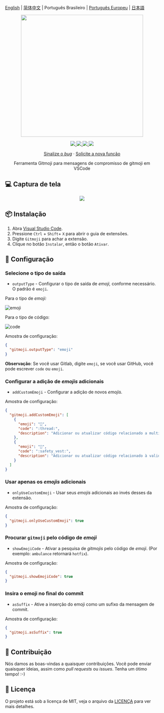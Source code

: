 [English](README.md) | [简体中文](README.zh-CN.md) | Português Brasileiro | [Português Europeu](README.pt-PT.md) | [日本語](README.ja.md)

<p align="center">
    <img src="assets/gitmoji.gif" width="400">
</p>

<p align="center">
    <a href="https://github.com/carloscuesta/gitmoji">
        <img src="https://img.shields.io/badge/gitmoji-%20😜%20😍-FFDD67.svg?style=flat-square">
    </a>
    <a href="https://github.com/seatonjiang/gitmoji-vscode/issues">
        <img src="https://img.shields.io/github/issues/seatonjiang/gitmoji-vscode?style=flat-square&color=blue">
    </a>
    <a href="https://github.com/seatonjiang/gitmoji-vscode/pulls">
        <img src="https://img.shields.io/github/issues-pr/seatonjiang/gitmoji-vscode?style=flat-square&color=brightgreen">
    </a>
    <a href="https://github.com/seatonjiang/gitmoji-vscode/blob/main/LICENSE">
        <img src="https://img.shields.io/github/license/seatonjiang/gitmoji-vscode?&style=flat-square">
    </a>
</p>

<p align="center">
    <a href="https://github.com/seatonjiang/gitmoji-vscode/issues">Sinalize o <i>bug</i></a>
    ·
    <a href="https://github.com/seatonjiang/gitmoji-vscode/issues">Solicite a nova função</a>
</p>

<p align="center">
    Ferramenta Gitmoji para mensagens de compromisso de gitmoji em VSCode
</p>

## 💻 Captura de tela

<p align="center">
    <img src="assets/about.gif">
</p>

## 📦 Instalação

1. Abra [Visual Studio Code](https://code.visualstudio.com/).
2. Pressione `Ctrl` + `Shift`+ `X` para abrir o guia de extensões.
3. Digite `Gitmoji` para achar a extensão.
4. Clique no botão `Instalar`, então o botão `Ativar`.

## 🔨 Configuração

### Selecione o tipo de saída

- `outputType` - Configurar o tipo de saída de *emoji,* conforme necessário. O padrão é `emoji`.

Para o tipo de *emoji:*

![emoji](assets/emoji.png)

Para o tipo de código:

![code](assets/code.png)

Amostra de configuração:

```json
{
  "gitmoji.outputType": "emoji"
}
```

**Observação**: Se você usar Gitlab, digite `emoji`, se você usar GitHub, você pode escrever `code` ou `emoji`.

### Configurar a adição de *emojis* adicionais

- `addCustomEmoji` - Configurar a adição de novos *emojis.*

Amostra de configuração:

```json
{
  "gitmoji.addCustomEmoji": [
    {
      "emoji": "🧵",
      "code": ":thread:",
      "description": "Adicionar ou atualizar código relacionado a multithreading ou concurrency"
    },
    {
      "emoji": "🦺",
      "code": ":safety_vest:",
      "description": "Adicionar ou atualizar código relacionado à validação"
    }
  ]
}
```

### Usar apenas os *emojis* adicionais

- `onlyUseCustomEmoji` - Usar seus *emojis* adicionais ao invés desses da extensão.

Amostra de configuração:

```json
{
  "gitmoji.onlyUseCustomEmoji": true
}
```

### Procurar `gitmoji` pelo código de *emoji*

- `showEmojiCode` - Ativar a pesquisa de *gitmojis* pelo código de *emoji*. (Por exemplo: `ambulance` retornará `hotfix`).

Amostra de configuração:

```json
{
  "gitmoji.showEmojiCode": true
}
```

### Insira o emoji no final do commit

- `asSuffix` - Ative a inserção do emoji como um sufixo da mensagem de commit.

Amostra de configuração:

```json
{
  "gitmoji.asSuffix": true
}
```

## 🤝 Contribuição

Nós damos as boas-vindas a quaisquer contribuições. Você pode enviar quaisquer ideias, assim como *pull requests* ou *issues*. Tenha um ótimo tempo! :-)

## 📃 Licença

O projeto está sob a licença de MIT, veja o arquivo da [LICENÇA](https://github.com/seatonjiang/gitmoji-vscode/blob/main/LICENSE) para ver mais detalhes.
